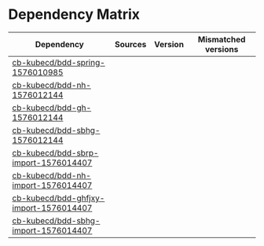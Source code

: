 # Dependency Matrix

Dependency | Sources | Version | Mismatched versions
---------- | ------- | ------- | -------------------
[cb-kubecd/bdd-spring-1576010985](https://github.com/cb-kubecd/bdd-spring-1576010985.git) |  | []() | 
[cb-kubecd/bdd-nh-1576012144](https://github.com/cb-kubecd/bdd-nh-1576012144.git) |  | []() | 
[cb-kubecd/bdd-gh-1576012144](https://github.com/cb-kubecd/bdd-gh-1576012144.git) |  | []() | 
[cb-kubecd/bdd-sbhg-1576012144](https://github.com/cb-kubecd/bdd-sbhg-1576012144.git) |  | []() | 
[cb-kubecd/bdd-sbrp-import-1576014407](https://github.com/cb-kubecd/bdd-sbrp-import-1576014407.git) |  | []() | 
[cb-kubecd/bdd-nh-import-1576014407](https://github.com/cb-kubecd/bdd-nh-import-1576014407.git) |  | []() | 
[cb-kubecd/bdd-ghfjxy-import-1576014407](https://github.com/cb-kubecd/bdd-ghfjxy-import-1576014407.git) |  | []() | 
[cb-kubecd/bdd-sbhg-import-1576014407](https://github.com/cb-kubecd/bdd-sbhg-import-1576014407.git) |  | []() | 

